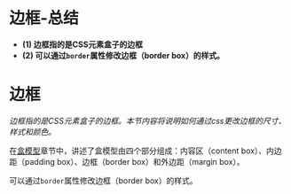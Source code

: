 # 边框-总结

- **(1) 边框指的是CSS元素盒子的边框**
- **(2) 可以通过`border`属性修改边框（border box）的样式。**

# 边框

*边框指的是CSS元素盒子的边框。本节内容将说明如何通过css更改边框的尺寸、样式和颜色。*

在[盒模型](http://pengfeixc.com/tutorial/css/box-model)章节中，讲述了盒模型由四个部分组成：内容区（content box）、内边距（padding box）、边框（border box）和外边距（margin box）。

可以通过`border`属性修改边框（border box）的样式。
